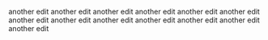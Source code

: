 another edit
another edit
another edit
another edit
another edit
another edit
another edit
another edit
another edit
another edit
another edit
another edit
another edit
